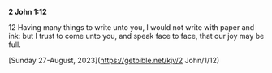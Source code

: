 **2 John 1:12**

12 Having many things to write unto you, I would not write with paper and ink: but I trust to come unto you, and speak face to face, that our joy may be full.

[Sunday 27-August, 2023](https://getbible.net/kjv/2 John/1/12)
